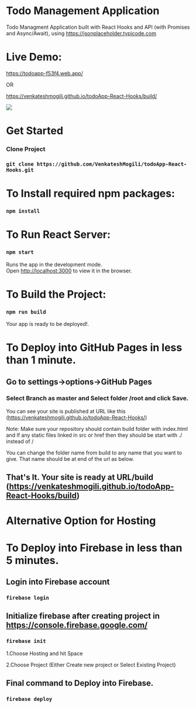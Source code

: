 # Todo Management Application
Todo Managment Application built with React Hooks and API (with Promises and Async/Await), using https://jsonplaceholder.typicode.com

# Live Demo:
https://todoapp-f53f4.web.app/

OR

https://venkateshmogili.github.io/todoApp-React-Hooks/build/

<img src="./src/output/demo.gif" />

# Get Started
### Clone Project
### `git clone https://github.com/VenkateshMogili/todoApp-React-Hooks.git`

# To Install required npm packages:
### `npm install`

# To Run React Server:
### `npm start`

Runs the app in the development mode.<br />
Open [http://localhost:3000](http://localhost:3000) to view it in the browser.

# To Build the Project:
### `npm run build`

Your app is ready to be deployed!.

# To Deploy into GitHub Pages in less than 1 minute.

## Go to settings->options->GitHub Pages
### Select Branch as master and Select folder /root and click Save.
You can see your site is published at URL like this (https://venkateshmogili.github.io/todoApp-React-Hooks/)

Note: Make sure your repository should contain build folder with index.html and If any static files linked in src or href then they should be start with ./ instead of /

You can change the folder name from build to any name that you want to give. That name should be at end of the url as below.

## That's It. Your site is ready at URL/build  (https://venkateshmogili.github.io/todoApp-React-Hooks/build)


# Alternative Option for Hosting 
# To Deploy into Firebase in less than 5 minutes.

## Login into Firebase account
### `firebase login`


## Initialize firebase after creating project in https://console.firebase.google.com/
### `firebase init`
1.Choose Hosting and hit Space

2.Choose Project (Either Create new project or Select Existing Project)

## Final command to Deploy into Firebase.
### `firebase deploy`
